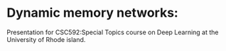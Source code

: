 # Dynamic memory networks:

Presentation for CSC592:Special Topics course on Deep Learning at the University of Rhode island.
